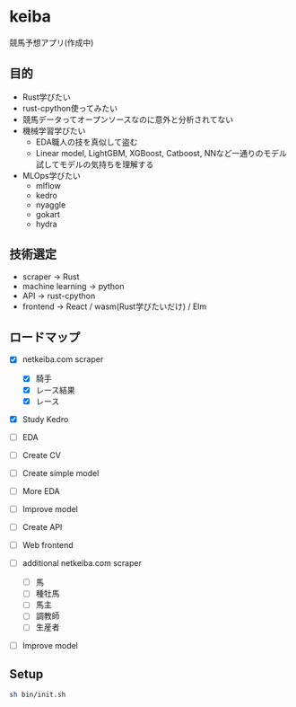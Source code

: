 # keiba
競馬予想アプリ(作成中)

## 目的
- Rust学びたい
- rust-cpython使ってみたい
- 競馬データってオープンソースなのに意外と分析されてない
- 機械学習学びたい
  - EDA職人の技を真似して盗む
  - Linear model, LightGBM, XGBoost, Catboost, NNなど一通りのモデル試してモデルの気持ちを理解する
- MLOps学びたい
  - mlflow
  - kedro
  - nyaggle
  - gokart
  - hydra

## 技術選定
- scraper -> Rust
- machine learning -> python
- API -> rust-cpython
- frontend -> React / wasm(Rust学びたいだけ) / Elm

## ロードマップ
- [x] netkeiba.com scraper
  - [x] 騎手
  - [x] レース結果
  - [x] レース
- [x] Study Kedro 
- [ ] EDA
- [ ] Create CV
- [ ] Create simple model
- [ ] More EDA
- [ ] Improve model
- [ ] Create API
- [ ] Web frontend

- [ ] additional netkeiba.com scraper
  - [ ] 馬
  - [ ] 種牡馬
  - [ ] 馬主
  - [ ] 調教師
  - [ ] 生産者

- [ ] Improve model

## Setup

```bash
sh bin/init.sh
```
